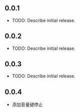 ## 0.0.1
* TODO: Describe initial release.

## 0.0.2
* TODO: Describe initial release.

## 0.0.3
* TODO: Describe initial release.

## 0.0.4
* 添加音量键停止